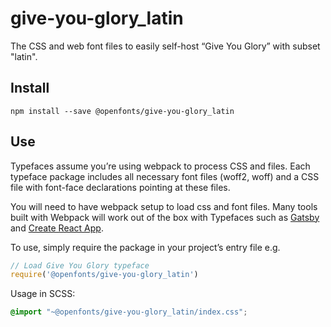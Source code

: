 
# give-you-glory_latin

The CSS and web font files to easily self-host “Give You Glory” with subset "latin".

## Install

`npm install --save @openfonts/give-you-glory_latin`

## Use

Typefaces assume you’re using webpack to process CSS and files. Each typeface
package includes all necessary font files (woff2, woff) and a CSS file with
font-face declarations pointing at these files.

You will need to have webpack setup to load css and font files. Many tools built
with Webpack will work out of the box with Typefaces such as [Gatsby](https://github.com/gatsbyjs/gatsby)
and [Create React App](https://github.com/facebookincubator/create-react-app).

To use, simply require the package in your project’s entry file e.g.

```javascript
// Load Give You Glory typeface
require('@openfonts/give-you-glory_latin')
```

Usage in SCSS:
```scss
@import "~@openfonts/give-you-glory_latin/index.css";
```
